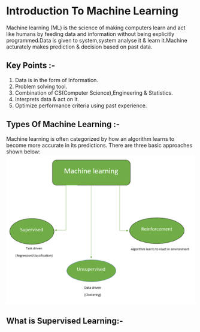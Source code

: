 # Introduction To Machine Learning

Machine learning (ML) is the science of making computers learn and act like humans by feeding data and information without being explicitly programmed.Data is given to system,system analyse it & learn it.Machine acturately makes prediction & decision based on past data.

## Key Points :-
1. Data is in the form of Information.
2. Problem solving tool.
3. Combination of CS(Computer Science),Engineering & Statistics.
4. Interprets data & act on it.
5. Optimize performance criteria using past experience.

## Types Of Machine Learning :-
Machine learning is often categorized by how an algorithm learns to become more accurate in its predictions. There are three basic approaches shown below:
 <img src="Extras/typesML.png" alt="tree diagram">

 
## What is Supervised Learning:-
